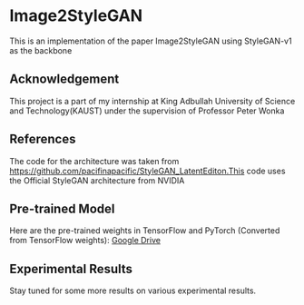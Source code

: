 # Image2StyleGAN
This is an implementation of the paper Image2StyleGAN using StyleGAN-v1 as the backbone

## Acknowledgement
This project is a part of my internship at King Adbullah University of Science and Technology(KAUST) under the supervision of Professor Peter Wonka

## References
The code for the architecture was taken from https://github.com/pacifinapacific/StyleGAN_LatentEditon.This code uses the Official StyleGAN architecture from NVIDIA

## Pre-trained Model
Here are the pre-trained weights in TensorFlow and PyTorch (Converted from TensorFlow weights):
[Google Drive](https://drive.google.com/drive/folders/1Zo5MV8DMzO_fn3gOMzrUvBxF7oKlN6dN?usp=sharing)



## Experimental Results

Stay tuned for some more results on various experimental results.
